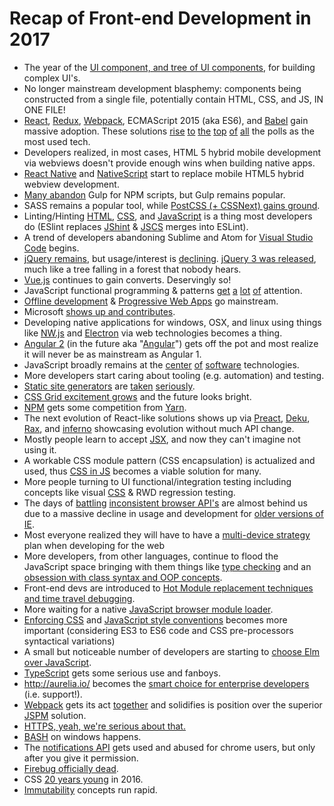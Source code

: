 # Recap of Front-end Development in 2017

* The year of the [UI component, and tree of UI components](http://developer.telerik.com/featured/front-end-application-frameworks-component-architectures/), for building complex UI's.
* No longer mainstream development blasphemy: components being constructed from a single file, potentially contain HTML, CSS, and JS, IN ONE FILE!
* [React](https://facebook.github.io/react/), [Redux](http://redux.js.org/), [Webpack](https://webpack.js.org/), ECMAScript 2015 (aka ES6), and [Babel](https://babeljs.io/) gain massive adoption. These solutions [rise](http://stackoverflow.com/research/developer-survey-2016#technology-trending-tech-on-stack-overflow) [to](https://ashleynolan.co.uk/blog/frontend-tooling-survey-2016-results#js-bundlers) [the](https://ashleynolan.co.uk/blog/frontend-tooling-survey-2016-results#js-framework-essential) [top](http://stateofjs.com/2016/frontend/) [of](http://stateofjs.com/2016/flavors/) [all](http://stateofjs.com/2016/buildtools/) the polls as the most used tech.
* Developers realized, in most cases, HTML 5 hybrid mobile development via webviews doesn't provide enough wins when building native apps.
* [React Native](https://facebook.github.io/react-native/) and [NativeScript](https://www.nativescript.org/) start to replace mobile HTML5 hybrid webview development.
* [Many abandon](https://medium.freecodecamp.com/why-i-left-gulp-and-grunt-for-npm-scripts-3d6853dd22b8#.f9waa6mnx) Gulp for NPM scripts, but Gulp remains popular.
* SASS remains a popular tool, while [PostCSS (+ CSSNext) gains ground](https://tylergaw.com/articles/sass-to-postcss).
* Linting/Hinting [HTML](http://htmlhint.com/), [CSS](http://stylelint.io/), and [JavaScript](http://eslint.org/) is a thing most developers do (ESlint replaces [JShint](http://jshint.com/) & [JSCS](http://jscs.info/) merges into ESLint).
* A trend of developers abandoning Sublime and Atom for [Visual Studio Code](https://code.visualstudio.com/) begins.
* [jQuery remains](https://trends.builtwith.com/javascript), but usage/interest is [declining](https://www.google.com/trends/explore?q=jQuery). [jQuery 3 was released](https://blog.jquery.com/2016/06/09/jquery-3-0-final-released/), much like a tree falling in a forest that nobody hears.
* [Vue.js](https://vuejs.org/) continues to gain converts. Deservingly so!
* JavaScript functional programming & patterns [get](https://www.manning.com/books/functional-programming-in-javascript) [a](https://github.com/MostlyAdequate/mostly-adequate-guide) [lot](https://github.com/getify/Functional-Light-JS) [of](https://www.youtube.com/channel/UCO1cgjhGzsSYb1rsB4bFe4Q) attention.
* [Offline development](https://developers.google.com/web/fundamentals/getting-started/codelabs/offline/) & [Progressive Web Apps](https://developers.google.com/web/progressive-web-apps/) go mainstream.
* Microsoft [shows up and contributes](http://developer.telerik.com/featured/microsoft-done-lately/).
* Developing native applications for windows, OSX, and linux using things like [NW.js](https://nwjs.io/) and [Electron](http://electron.atom.io/) via web technologies becomes a thing.
* [Angular 2](https://angular.io/) (in the future aka "[Angular](https://juristr.com/blog/2016/12/let-me-explain-angular-release-cycles/)") gets off the pot and most realize it will never be as mainstream as Angular 1.
* JavaScript broadly remains at the [center](http://stackoverflow.com/research/developer-survey-2016#technology-top-tech-on-stack-overflow) [of](http://stackoverflow.com/research/developer-survey-2016#technology-most-popular-technologies) [software](http://stackoverflow.com/research/developer-survey-2016#technology-correlated-technologies) technologies.
* More developers start caring about tooling (e.g. automation) and testing.
* [Static site generators](https://www.staticgen.com/) are [taken](https://github.com/vigetlabs/blendid) [seriously](https://phenomic.io/).
* [CSS Grid excitement grows](http://meyerweb.com/eric/thoughts/2016/12/05/css-grid/) and the future looks bright.
* [NPM](https://www.npmjs.com/) gets some competition from [Yarn](https://yarnpkg.com/).
* The next evolution of React-like solutions shows up via [Preact](https://preactjs.com/), [Deku](https://github.com/anthonyshort/deku), [Rax](https://github.com/alibaba/rax), and [inferno](https://infernojs.org/) showcasing evolution without much API change.
* Mostly people learn to accept [JSX](https://facebook.github.io/jsx/), and now they can't imagine not using it.
* A workable CSS module pattern (CSS encapsulation) is actualized and used, thus [CSS in JS](https://github.com/MicheleBertoli/css-in-js) becomes a viable solution for many.
* More people turning to UI functional/integration testing including concepts like visual [CSS](https://css-tricks.com/automating-css-regression-testing/) & RWD regression testing.
* The days of [battling](https://kangax.github.io/compat-table/es6/) [inconsistent browser API's](https://html5test.com/results/desktop.html) are almost behind us due to a massive decline in usage and development for [older versions of IE](https://www.netmarketshare.com/browser-market-share.aspx?qprid=2&qpcustomd=0).
* Most everyone realized they will have to have a [multi-device strategy](http://www.intel.com/content/dam/www/public/us/en/images/iot/guide-to-iot-infographic.png) plan when developing for the web
* More developers, from other languages, continue to flood the JavaScript space bringing with them things like [type checking](https://flowtype.org/) and an [obsession with class syntax and OOP concepts](https://www.typescriptlang.org/).
* Front-end devs are introduced to [Hot Module replacement techniques and time travel debugging](https://code-cartoons.com/hot-reloading-and-time-travel-debugging-what-are-they-3c8ed2812f35#.ezlpqez1i).
* More waiting for a native [JavaScript browser module loader](https://whatwg.github.io/loader/).
* [Enforcing CSS](https://css-tricks.com/stylelint/) and [JavaScript style conventions](https://github.com/airbnb/javascript/tree/master/packages/eslint-config-airbnb) becomes more important (considering ES3 to ES6 code and CSS pre-processors syntactical variations)
* A small but noticeable number of developers are starting to [choose Elm over JavaScript](https://www.brianthicks.com/post/2016/04/22/state-of-elm-2016-results/).
* [TypeScript](https://www.typescriptlang.org/) gets some serious use and fanboys.
* http://aurelia.io/ becomes the [smart choice for enterprise developers](https://www.youtube.com/watch?v=6I_GwgoGm1w&t=3315s) (i.e. support!).
* [Webpack](https://webpack.js.org/configuration/) gets its act [together](https://opencollective.com/webpack) and solidifies is position over the superior [JSPM](https://www.pluralsight.com/courses/javascript-systemjs-jspm) solution.
* [HTTPS, yeah, we're serious about that.](https://developers.google.com/web/updates/2016/10/avoid-not-secure-warn)
* [BASH](https://msdn.microsoft.com/en-us/commandline/wsl/about) on windows happens.
* The [notifications API](https://developer.mozilla.org/en-US/docs/Web/API/Notifications_API/Using_the_Notifications_API) gets used and abused for chrome users, but only after you give it permission.
* [Firebug officially dead](https://github.com/firebug/firebug).
* CSS [20 years young](https://www.w3.org/Style/CSS20/) in 2016.
* [Immutability](https://facebook.github.io/immutable-js/) concepts run rapid.
